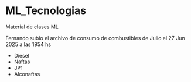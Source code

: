 # ML_Tecnologias
Material de clases ML


Fernando subio el archivo de consumo de combustibles de Julio el 27 Jun 2025 a las 1954 hs


* Diesel
* Naftas
* JP1
* Alconaftas
